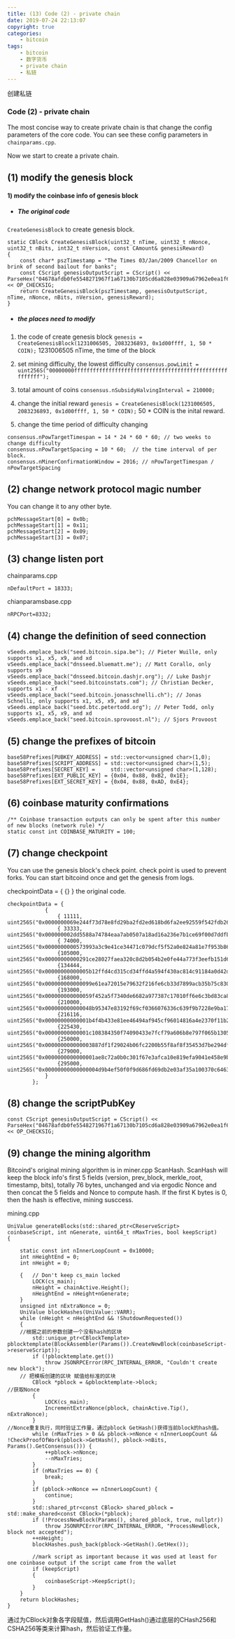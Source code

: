 ```yaml
---
title: (13) Code (2) - private chain
date: 2019-07-24 22:13:07
copyright: true
categories:
    - bitcoin
tags:
    - bitcoin
    - 数字货币
    - private chain
    - 私链
---
```

创建私链

<!-- more -->

### **Code (2) - private chain**



The most concise way to create private chain is that change the config parameters of the core code. 
You can see these config parameters in `chainparams.cpp`. 

Now we start to create a private chain. 



## (1) modify the genesis block

 #### 1) modify the coinbase info of genesis block

+ ##### The original code 

`CreateGenesisBlock` to create genesis block. 

```
static CBlock CreateGenesisBlock(uint32_t nTime, uint32_t nNonce, uint32_t nBits, int32_t nVersion, const CAmount& genesisReward)
{
    const char* pszTimestamp = "The Times 03/Jan/2009 Chancellor on brink of second bailout for banks";
    const CScript genesisOutputScript = CScript() << ParseHex("04678afdb0fe5548271967f1a67130b7105cd6a828e03909a67962e0ea1f61deb649f6bc3f4cef38c4f35504e51ec112de5c384df7ba0b8d578a4c702b6bf11d5f") << OP_CHECKSIG;
    return CreateGenesisBlock(pszTimestamp, genesisOutputScript, nTime, nNonce, nBits, nVersion, genesisReward);
}
```

+ ##### the places need to modify

1. the code of create genesis block 
`genesis = CreateGenesisBlock(1231006505, 2083236893, 0x1d00ffff, 1, 50 * COIN);` 
1231006505 nTime, the time of the block 

2. set mining difficulty, the lowest difficulty 
`consensus.powLimit = uint256S("00000000ffffffffffffffffffffffffffffffffffffffffffffffffffffffff");` 

3. total amount of coins 
`consensus.nSubsidyHalvingInterval = 210000;` 

4. change the initial reward 
`genesis = CreateGenesisBlock(1231006505, 2083236893, 0x1d00ffff, 1, 50 * COIN);` 
50 * COIN is the inital reward. 

5. change the time period of difficulty changing 

```
consensus.nPowTargetTimespan = 14 * 24 * 60 * 60; // two weeks to change difficulty
consensus.nPowTargetSpacing = 10 * 60;  // the time interval of per block.
consensus.nMinerConfirmationWindow = 2016; // nPowTargetTimespan / nPowTargetSpacing
```



## (2) change network protocol magic number

You can change it to any other byte. 

```
pchMessageStart[0] = 0x0b;
pchMessageStart[1] = 0x11;
pchMessageStart[2] = 0x09;
pchMessageStart[3] = 0x07;
```



## (3) change listen port

chainparams.cpp 

```
nDefaultPort = 18333;
```

chianparamsbase.cpp 

```
nRPCPort=8332;
```



## (4) change the definition of seed connection

```
vSeeds.emplace_back("seed.bitcoin.sipa.be"); // Pieter Wuille, only supports x1, x5, x9, and xd
vSeeds.emplace_back("dnsseed.bluematt.me"); // Matt Corallo, only supports x9
vSeeds.emplace_back("dnsseed.bitcoin.dashjr.org"); // Luke Dashjr
vSeeds.emplace_back("seed.bitcoinstats.com"); // Christian Decker, supports x1 - xf
vSeeds.emplace_back("seed.bitcoin.jonasschnelli.ch"); // Jonas Schnelli, only supports x1, x5, x9, and xd
vSeeds.emplace_back("seed.btc.petertodd.org"); // Peter Todd, only supports x1, x5, x9, and xd
vSeeds.emplace_back("seed.bitcoin.sprovoost.nl"); // Sjors Provoost
```


## (5) change the prefixes of bitcoin

```
base58Prefixes[PUBKEY_ADDRESS] = std::vector<unsigned char>(1,0);
base58Prefixes[SCRIPT_ADDRESS] = std::vector<unsigned char>(1,5);
base58Prefixes[SECRET_KEY] =     std::vector<unsigned char>(1,128);
base58Prefixes[EXT_PUBLIC_KEY] = {0x04, 0x88, 0xB2, 0x1E};
base58Prefixes[EXT_SECRET_KEY] = {0x04, 0x88, 0xAD, 0xE4};
```



## (6) coinbase maturity confirmations

```
/** Coinbase transaction outputs can only be spent after this number of new blocks (network rule) */
static const int COINBASE_MATURITY = 100;
```



## (7) change checkpoint

You can use the genesis block's check point. check point is used to prevent forks. 
You can start bitcoind once and get the genesis from logs. 

checkpointData = {
            {}
} 
the original code.

```
checkpointData = {
            {
                { 11111, uint256S("0x0000000069e244f73d78e8fd29ba2fd2ed618bd6fa2ee92559f542fdb26e7c1d")},
                { 33333, uint256S("0x000000002dd5588a74784eaa7ab0507a18ad16a236e7b1ce69f00d7ddfb5d0a6")},
                { 74000, uint256S("0x0000000000573993a3c9e41ce34471c079dcf5f52a0e824a81e7f953b8661a20")},
                {105000, uint256S("0x00000000000291ce28027faea320c8d2b054b2e0fe44a773f3eefb151d6bdc97")},
                {134444, uint256S("0x00000000000005b12ffd4cd315cd34ffd4a594f430ac814c91184a0d42d2b0fe")},
                {168000, uint256S("0x000000000000099e61ea72015e79632f216fe6cb33d7899acb35b75c8303b763")},
                {193000, uint256S("0x000000000000059f452a5f7340de6682a977387c17010ff6e6c3bd83ca8b1317")},
                {210000, uint256S("0x000000000000048b95347e83192f69cf0366076336c639f9b7228e9ba171342e")},
                {216116, uint256S("0x00000000000001b4f4b433e81ee46494af945cf96014816a4e2370f11b23df4e")},
                {225430, uint256S("0x00000000000001c108384350f74090433e7fcf79a606b8e797f065b130575932")},
                {250000, uint256S("0x000000000000003887df1f29024b06fc2200b55f8af8f35453d7be294df2d214")},
                {279000, uint256S("0x0000000000000001ae8c72a0b0c301f67e3afca10e819efa9041e458e9bd7e40")},
                {295000, uint256S("0x00000000000000004d9b4ef50f0f9d686fd69db2e03af35a100370c64632a983")},
            }
        };
```



## (8) change the scriptPubKey

```
const CScript genesisOutputScript = CScript() << ParseHex("04678afdb0fe5548271967f1a67130b7105cd6a828e03909a67962e0ea1f61deb649f6bc3f4cef38c4f35504e51ec112de5c384df7ba0b8d578a4c702b6bf11d5f") << OP_CHECKSIG;
```



## (9) change the mining algorithm

Bitcoind's original mining algorithm is in miner.cpp ScanHash. 
ScanHash will keep the block info's first 5 fields (version, prev_block, merkle_root, timestamp, bits), totally 76 bytes, unchanged and via ergodic Nonce and then concat the 5 fields and Nonce to compute hash. 
If the first K bytes is 0, then the hash is effective, mining susccess. 

mining.cpp

```
UniValue generateBlocks(std::shared_ptr<CReserveScript> coinbaseScript, int nGenerate, uint64_t nMaxTries, bool keepScript)
{
	
    static const int nInnerLoopCount = 0x10000;
    int nHeightEnd = 0;
    int nHeight = 0;

    {   // Don't keep cs_main locked
        LOCK(cs_main);
        nHeight = chainActive.Height();
        nHeightEnd = nHeight+nGenerate;
    }
    unsigned int nExtraNonce = 0;
    UniValue blockHashes(UniValue::VARR);
    while (nHeight < nHeightEnd && !ShutdownRequested())
    {
	//根据之前的参数创建一个没有hash的区块
        std::unique_ptr<CBlockTemplate> pblocktemplate(BlockAssembler(Params()).CreateNewBlock(coinbaseScript->reserveScript));
        if (!pblocktemplate.get())
            throw JSONRPCError(RPC_INTERNAL_ERROR, "Couldn't create new block");
	// 把模板创建的区块 赋值给标准的区块
        CBlock *pblock = &pblocktemplate->block;
//获取Nonce
        {
            LOCK(cs_main);
            IncrementExtraNonce(pblock, chainActive.Tip(), nExtraNonce);
        }
//Nonce重复执行，同时验证工作量，通过pblock GetHash()获得当前block的hash值。
        while (nMaxTries > 0 && pblock->nNonce < nInnerLoopCount && !CheckProofOfWork(pblock->GetHash(), pblock->nBits, Params().GetConsensus())) {
            ++pblock->nNonce;
            --nMaxTries;
        }
        if (nMaxTries == 0) {
            break;
        }
        if (pblock->nNonce == nInnerLoopCount) {
            continue;
        }
        std::shared_ptr<const CBlock> shared_pblock = std::make_shared<const CBlock>(*pblock);
        if (!ProcessNewBlock(Params(), shared_pblock, true, nullptr))
            throw JSONRPCError(RPC_INTERNAL_ERROR, "ProcessNewBlock, block not accepted");
        ++nHeight;
        blockHashes.push_back(pblock->GetHash().GetHex());

        //mark script as important because it was used at least for one coinbase output if the script came from the wallet
        if (keepScript)
        {
            coinbaseScript->KeepScript();
        }
    }
    return blockHashes;
}
```

通过为CBlock对象各字段赋值，然后调用GetHash()通过底层的CHash256和CSHA256等类来计算hash，然后验证工作量。 